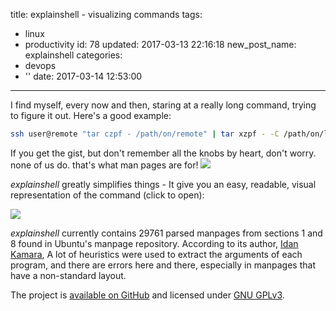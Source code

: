 title: explainshell - visualizing commands
tags:
  - linux
  - productivity
id: 78
updated: 2017-03-13 22:16:18
new_post_name: explainshell
categories:
  - devops
  - ''
date: 2017-03-14 12:53:00
---

I find myself, every now and then, staring at a really long command, trying to figure it out. Here's a good example:

```bash
ssh user@remote "tar czpf - /path/on/remote" | tar xzpf - -C /path/on/local
```

If you get the gist, but don't remember all the knobs by heart, don't worry. none of us do. that's what man pages are for!
![](https://imgs.xkcd.com/comics/tar.png)



*explainshell* greatly simplifies things - It give you an easy, readable, visual representation of the command (click to open):

[![](/images/2017/03/explainshell.png)](http://explainshell.com/explain?cmd=ssh+user%40remote+%22tar+czpf+-+%2Fpath%2Fon%2Fremote%22+%7C+tar+xzpf+-+-C+%2Fpath%2Fon%2Flocal)

*explainshell* currently contains 29761 parsed manpages from sections 1 and 8 found in Ubuntu's manpage repository. According to its author, [Idan Kamara](https://github.com/idank),  A lot of heuristics were used to extract the arguments of each program, and there are errors here and there, especially in manpages that have a non-standard layout.

The project is [available on GitHub](https://github.com/idank/explainshell) and licensed under [GNU GPLv3](https://choosealicense.com/licenses/gpl-3.0/).
